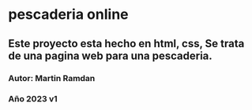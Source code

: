 # pescaderia online
## Este proyecto esta hecho en html, css, Se trata de una pagina web para una pescaderia.
### Autor: Martin Ramdan
### Año 2023 v1

